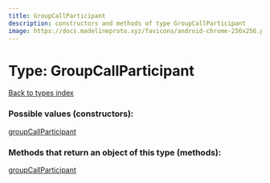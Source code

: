 ```yaml
---
title: GroupCallParticipant
description: constructors and methods of type GroupCallParticipant
image: https://docs.madelineproto.xyz/favicons/android-chrome-256x256.png
---
```

# Type: GroupCallParticipant
[Back to types index](index.md)



### Possible values (constructors):

[groupCallParticipant](../constructors/groupCallParticipant.md)  



### Methods that return an object of this type (methods):



[groupCallParticipant](../constructors/groupCallParticipant.md)  

